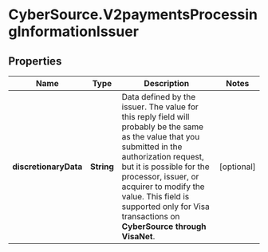 # CyberSource.V2paymentsProcessingInformationIssuer

## Properties
Name | Type | Description | Notes
------------ | ------------- | ------------- | -------------
**discretionaryData** | **String** | Data defined by the issuer. The value for this reply field will probably be the same as the value that you submitted in the authorization request, but it is possible for the processor, issuer, or acquirer to modify the value.  This field is supported only for Visa transactions on **CyberSource through VisaNet**.  | [optional] 



